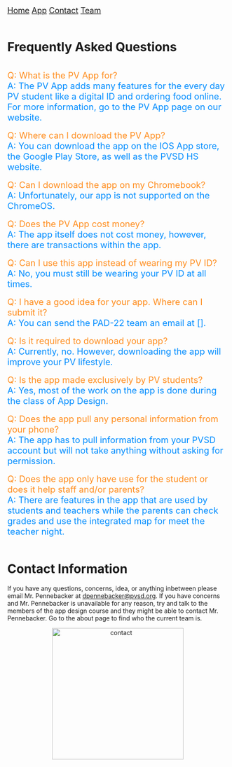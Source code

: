 <div class="topnav">
  <font size="4">
  <a class="active" href="https://jblasek.github.io/Pad22/">Home</a>
  <a class="active" href="https://jblasek.github.io/Pad22/pvapp.html">App</a>
  <a class="active" href="https://jblasek.github.io/Pad22/contact.html">Contact</a>
  <a href="https://jblasek.github.io/Pad22/team.html">Team</a>
  </font>
</div>
<br/>

# Frequently Asked Questions
<br/>

<div style= "color: rgb(255,141,30); font-size: 20px"> 
Q: What is the PV App for? 
</div>

<div style= "color: rgb(0,140,255); font-size: 20px"> 
A: The PV App adds many features for the every day PV student like a digital ID and ordering food online. For more information, go to the PV App page on our website.
</div> 

<br/>

<div style= "color: rgb(255,141,30); font-size: 20px"> 
Q: Where can I download the PV App?
</div>  

<div style= "color: rgb(0,140,255); font-size: 20px"> 
A: You can download the app on the IOS App store, the Google Play Store, as well as the PVSD HS website.
</div> 

<br/>

<div style= "color: rgb(255,141,30); font-size: 20px"> 
Q: Can I download the app on my Chromebook?
</div>  

<div style= "color: rgb(0,140,255); font-size: 20px"> 
A: Unfortunately, our app is not supported on the ChromeOS.
</div> 

<br/>

<div style= "color: rgb(255,141,30); font-size: 20px"> 
Q: Does the PV App cost money?
</div>  

<div style= "color: rgb(0,140,255); font-size: 20px"> 
A: The app itself does not cost money, however, there are transactions within the app.
</div> 

<br/>

<div style= "color: rgb(255,141,30); font-size: 20px"> 
Q: Can I use this app instead of wearing my PV ID?
</div>  

<div style= "color: rgb(0,140,255); font-size: 20px"> 
A: No, you must still be wearing your PV ID at all times.
</div> 

<br/>

<div style= "color: rgb(255,141,30); font-size: 20px"> 
Q: I have a good idea for your app. Where can I submit it?
</div>   

<div style= "color: rgb(0,140,255); font-size: 20px"> 
A: You can send the PAD-22 team an email at [].
</div> 

<br/>

<div style= "color: rgb(255,141,30); font-size: 20px"> 
Q: Is it required to download your app?
</div>   

<div style= "color: rgb(0,140,255); font-size: 20px"> 
A: Currently, no. However, downloading the app will improve your PV lifestyle.
</div> 

<br/>

<div style= "color: rgb(255,141,30); font-size: 20px"> 
Q: Is the app made exclusively by PV students?
</div>   

<div style= "color: rgb(0,140,255); font-size: 20px"> 
A: Yes, most of the work on the app is done during the class of App Design.
</div> 

<br/>

<div style= "color: rgb(255,141,30); font-size: 20px"> 
Q: Does the app pull any personal information from your phone?
</div> 

<div style= "color: rgb(0,140,255); font-size: 20px"> 
A: The app has to pull information from your PVSD account but will not take anything without asking for permission.
</div> 

<br/>

<div style= "color: rgb(255,141,30); font-size: 20px"> 
Q: Does the app only have use for the student or does it help staff and/or parents?  
</div>  

<div style= "color: rgb(0,140,255); font-size: 20px"> 
A: There are features in the app that are used by students and teachers while the parents can check grades and use the integrated map for meet the teacher night.
</div> 

<br/>



# Contact Information 
If you have any questions, concerns, idea, or anything inbetween please email Mr. Pennebacker at dpennebacker@pvsd.org[](mailto:dpennebacker@pvsd.org). If you have concerns and Mr. Pennebacker is unavailable for any reason, try and talk to the members of the app design course and they might be able to contact Mr. Pennebacker. Go to the about page to find who the current team is.
<center><img src="https://i.ibb.co/3MVrKFc/contact.png" alt="contact" class="center" style="width:300px;height:300px;"></center>


